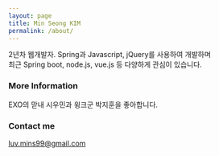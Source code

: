 ```yaml
---
layout: page
title: Min Seong KIM
permalink: /about/
---
```


2년차 웹개발자. Spring과 Javascript, jQuery를 사용하여 개발하며<br>
최근 Spring boot, node.js, vue.js 등 다양하게 관심이 있습니다.

### More Information

EXO의 맏내 시우민과 윙크군 박지훈을 좋아합니다.

### Contact me

[luv.mins99@gmail.com](mailto:luv.mins99@gmail.com)
